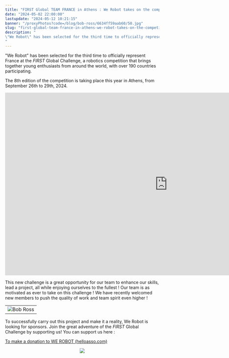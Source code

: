 ```yaml
---
title: "FIRST Global TEAM FRANCE in Athens : We Robot takes on the competition !"
date: "2024-05-02 22:00:00"
lastupdate: "2024-05-12 10:21:15"
banner: "/proxyPhotos?code=/blog/bob-ross/6634ff59aab60/50.jpg"
slug: "first-global-team-france-in-athens-we-robot-takes-on-the-competition"
description: " 
\"We Robot\" has been selected for the third time to officially represent France at the FIRST Global Challenge, a robotics competition that brings toget
"
---
```

"We Robot" has been selected for the third time to officially represent France at the <i>FIRST</i> Global Challenge, a robotics competition that brings together young enthusiasts from around the world, with over 190 countries participating.



The 8th edition of the competition is taking place this year in Athens, from September 26th to 29th, 2024.

<iframe class="youtube-player" width="1060" height="597" src="https://www.youtube.com/embed/MAF51J53uoE?
version=3&amp;rel=1&amp;showsearch=0&amp;showinfo=1&amp;iv_load_policy=1&amp;fs=1&amp;hl=fr-FR&amp;autohide=2&amp;wmode=transparent" allowfullscreen="true" style="border:0;" sandbox="allow-scripts allow-same-origin allow-popups allow-presentation allow-popups-to-escape-sandbox"></iframe>

This new challenge is a great opportunity for our team to enhance our skills, lead a project, all while enjoying ourselves to the fullest ! Our team is as motivated as ever to take on this challenge ! We have recently welcomed new members to push the quality of work and team spirit even higher !

<center>
<table>
    <tr>
        <td><img src="/proxyPhotos?code=/blog/bob-ross/663bcd683a3f0/75.png" alt="Bob Ross"></td>
    </tr>
</table>
</center>

To successfully carry out this project and make it a reality, We Robot is looking for sponsors. Join the great adventure of the <i>FIRST </i>Global Challenge by supporting us! You can support us here :

<a href="https://www.helloasso.com/associations/we-robot/formulaires/1"
   title="soutenir We Robot">  

To make a donation to WE ROBOT (helloasso.com)
</a>

<center>
<div style="width: 200px">
<img src="/proxyPhotos?code=/blog/bob-ross/6509b99fa50d9/50.jpg">
</div>
</center>




    